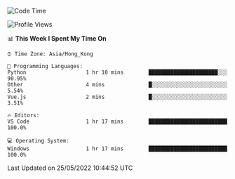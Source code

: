 <!--START_SECTION:waka-->
![Code Time](http://img.shields.io/badge/Code%20Time-14%20hrs%2016%20mins-blue)

![Profile Views](http://img.shields.io/badge/Profile%20Views-626-blue)

📊 **This Week I Spent My Time On** 

```text
⌚︎ Time Zone: Asia/Hong_Kong

💬 Programming Languages: 
Python                   1 hr 10 mins        ██████████████████████░░░   90.95% 
Other                    4 mins              █░░░░░░░░░░░░░░░░░░░░░░░░   5.54% 
Vue.js                   2 mins              █░░░░░░░░░░░░░░░░░░░░░░░░   3.51%

🔥 Editors: 
VS Code                  1 hr 17 mins        █████████████████████████   100.0%

💻 Operating System: 
Windows                  1 hr 17 mins        █████████████████████████   100.0%

```


 Last Updated on 25/05/2022 10:44:52 UTC
<!--END_SECTION:waka-->
